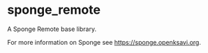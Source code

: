 # sponge_remote

A Sponge Remote base library.

For more information on Sponge see https://sponge.openksavi.org.
